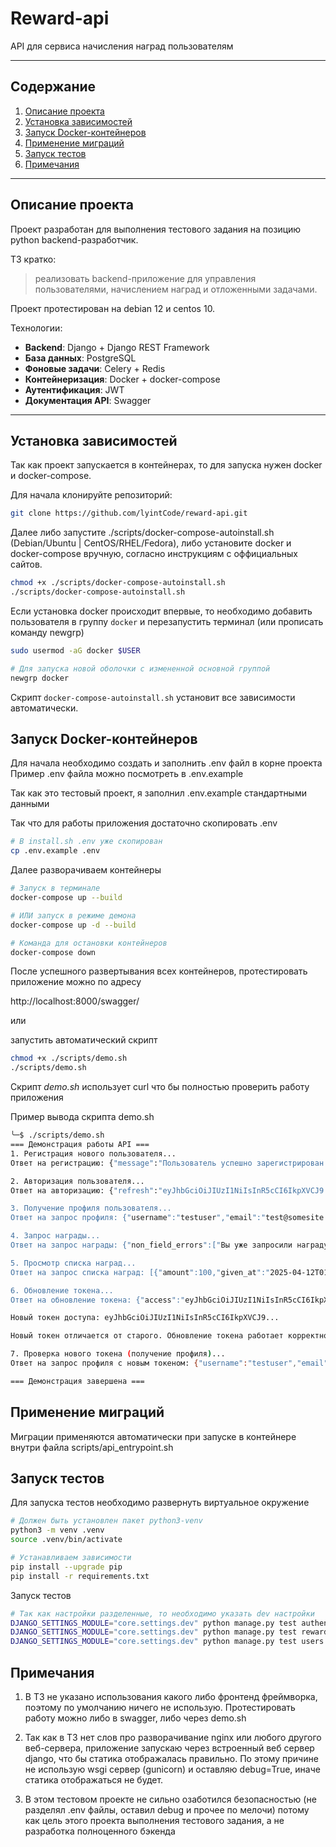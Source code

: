 # **Reward-api**
 
API для сервиса начисления наград пользователям

---

## **Содержание**
1. [Описание проекта](#описание-проекта)
2. [Установка зависимостей](#установка-зависимостей)
3. [Запуск Docker-контейнеров](#запуск-docker-контейнеров)
4. [Применение миграций](#применение-миграций)
5. [Запуск тестов](#запуск-тестов)
6. [Примечания](#примечания)

---

## **Описание проекта**

Проект разработан для выполнения тестового задания на позицию python backend-разработчик.

ТЗ кратко:
>реализовать backend-приложение для управления пользователями, начислением наград и отложенными задачами.

Проект протестирован на debian 12 и centos 10.

Технологии:
- **Backend**: Django + Django REST Framework
- **База данных**: PostgreSQL
- **Фоновые задачи**: Celery + Redis
- **Контейнеризация**: Docker + docker-compose 
- **Аутентификация**: JWT
- **Документация API**: Swagger

---

## **Установка зависимостей**

Так как проект запускается в контейнерах, то для запуска нужен docker и docker-compose.

Для начала клонируйте репозиторий:

```bash
git clone https://github.com/lyintCode/reward-api.git

```

Далее либо запустите ./scripts/docker-compose-autoinstall.sh (Debian/Ubuntu | CentOS/RHEL/Fedora), либо установите docker и docker-compose вручную,
согласно инструкциям с оффициальных сайтов.

```bash
chmod +x ./scripts/docker-compose-autoinstall.sh
./scripts/docker-compose-autoinstall.sh
```

Если установка docker происходит впервые, то необходимо добавить пользователя в группу `docker` и перезапустить терминал
 (или прописать команду newgrp)
```bash
sudo usermod -aG docker $USER

# Для запуска новой оболочки с измененной основной группой
newgrp docker
```

Скрипт `docker-compose-autoinstall.sh` установит все зависимости автоматически.

## **Запуск Docker-контейнеров**

Для начала необходимо создать и заполнить .env файл в корне проекта  
Пример .env файла можно посмотреть в .env.example

Так как это тестовый проект, я заполнил .env.example стандартными данными

Так что для работы приложения достаточно скопировать .env

```bash
# В install.sh .env уже скопирован
cp .env.example .env
```

Далее разворачиваем контейнеры

```bash
# Запуск в терминале
docker-compose up --build

# ИЛИ запуск в режиме демона
docker-compose up -d --build

# Команда для остановки контейнеров
docker-compose down
```

После успешного развертывания всех контейнеров, протестировать приложение можно по адресу

http://localhost:8000/swagger/

или

запустить автоматический скрипт
```bash
chmod +x ./scripts/demo.sh
./scripts/demo.sh
```

Скрипт *demo.sh* использует curl что бы полностью проверить работу приложения

Пример вывода скрипта demo.sh  
```bash
╰─$ ./scripts/demo.sh
=== Демонстрация работы API ===
1. Регистрация нового пользователя...
Ответ на регистрацию: {"message":"Пользователь успешно зарегистрирован."}

2. Авторизация пользователя...
Ответ на авторизацию: {"refresh":"eyJhbGciOiJIUzI1NiIsInR5cCI6IkpXVCJ9...

3. Получение профиля пользователя...
Ответ на запрос профиля: {"username":"testuser","email":"test@somesite.ru","coins":200}

4. Запрос награды...
Ответ на запрос награды: {"non_field_errors":["Вы уже запросили награду сегодня. Попробуйте завтра."]}

5. Просмотр списка наград...
Ответ на запрос списка наград: [{"amount":100,"given_at":"2025-04-12T01:20:56.243187+03:00"},{"amount":100,"given_at":"2025-04-12T03:23:11.090338+03:00"}]

6. Обновление токена...
Ответ на обновление токена: {"access":"eyJhbGciOiJIUzI1NiIsInR5cCI6IkpXVCJ9...

Новый токен доступа: eyJhbGciOiJIUzI1NiIsInR5cCI6IkpXVCJ9...

Новый токен отличается от старого. Обновление токена работает корректно.

7. Проверка нового токена (получение профиля)...
Ответ на запрос профиля с новым токеном: {"username":"testuser","email":"test@somesite.ru","coins":200}

=== Демонстрация завершена ===
```

## **Применение миграций**
Миграции применяются автоматически при запуске в контейнере внутри файла scripts/api_entrypoint.sh

## **Запуск тестов**
Для запуска тестов необходимо развернуть виртуальное окружение

```bash
# Должен быть установлен пакет python3-venv
python3 -m venv .venv
source .venv/bin/activate

# Устанавливаем зависимости
pip install --upgrade pip
pip install -r requirements.txt
```

Запуск тестов
```bash
# Так как настройки разделенные, то необходимо указать dev настройки
DJANGO_SETTINGS_MODULE="core.settings.dev" python manage.py test authentication
DJANGO_SETTINGS_MODULE="core.settings.dev" python manage.py test rewards
DJANGO_SETTINGS_MODULE="core.settings.dev" python manage.py test users
```

## **Примечания**
1. В ТЗ не указано использования какого либо фронтенд фреймворка, поэтому по умолчанию ничего не использую.
Протестировать работу можно либо в swagger, либо через demo.sh

2. Так как в ТЗ нет слов про разворачивание nginx или любого другого веб-сервера, приложение запускаю через встроенный
веб сервер django, что бы статика отображалась правильно. По этому причине не использую wsgi сервер (gunicorn) и оставляю
debug=True, иначе статика отображаться не будет.

3. В этом тестовом проекте не сильно озаботился безопасностью (не разделял .env файлы, оставил debug и прочее по мелочи)
потому как цель этого проекта выполнения тестового задания, а не разработка полноценного бэкенда
